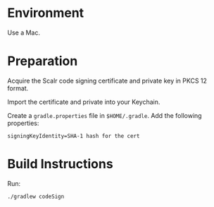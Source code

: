 Environment
===========

Use a Mac.


Preparation
===========

Acquire the Scalr code signing certificate and private key in PKCS 12 format.

Import the certificate and private into your Keychain.

Create a `gradle.properties` file in `$HOME/.gradle`. Add the following
properties:

    signingKeyIdentity=SHA-1 hash for the cert


Build Instructions
==================

Run:

    ./gradlew codeSign

